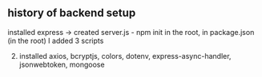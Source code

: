 ## history of backend setup 

installed express -> created server.js - npm init in the root, 
in package.json (in the root) I added 3 scripts

2. installed axios, bcryptjs, colors, dotenv, express-async-handler, jsonwebtoken, mongoose 

